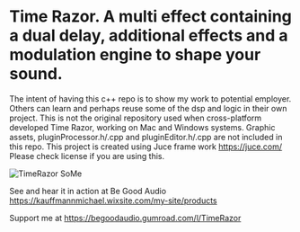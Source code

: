 

# Time Razor. A multi effect containing a dual delay, additional effects and a modulation engine to shape your sound.

The intent of having this c++ repo is to show my work to potential employer. Others can learn and perhaps reuse some of the dsp and logic in their own project. 
This is not the original repository used when cross-platform developed Time Razor, working on Mac and Windows  systems. 
Graphic assets, pluginProcessor.h/.cpp and pluginEditor.h/.cpp are not included in this repo. 
This project is created using Juce frame work https://juce.com/ Please check license if you are using this.  







![TimeRazor SoMe](https://github.com/kauffmann/Dual-Delay-MFX/assets/960864/aedef7e8-fe8a-45a2-a633-79ec99c7cbdd)









See and hear it in action at Be Good Audio   https://kauffmannmichael.wixsite.com/my-site/products

Support me at https://begoodaudio.gumroad.com/l/TimeRazor


